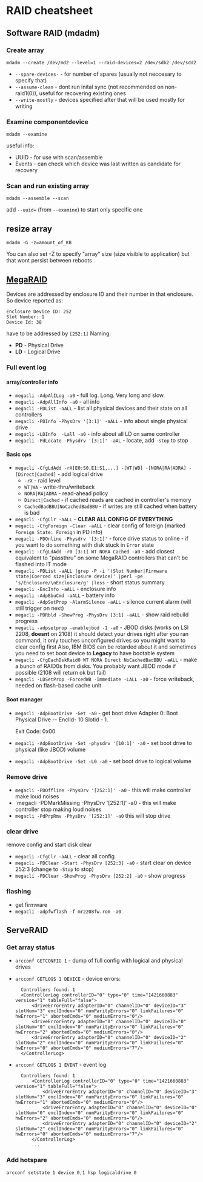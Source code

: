 # RAID cheatsheet

## Software RAID (mdadm)

### Create array

`mdadm --create /dev/md2 --level=1 --raid-devices=2 /dev/sdb2 /dev/sdd2`

* `--spare-devices-` - for number of spares (usually not neccesary to specify that)
* `--assume-clean` - dont run inital sync (not recommended on non-raid1(0)), useful for recovering existing ones
* `--write-mostly` - devices specified after that will be used mostly for writing

### Examine componentdevice

`mdadm --examine`

useful info:

* UUID - for use with scan/assemble
* Events - can check which device was last written as candidate for recovery

### Scan and run existing array

`mdadm --assemble --scan`

add `--uuid=` (from `--examine`) to start only specific one

## resize array

`mdadm -G -z=amount_of_KB`

You can also set -Z to specify "array" size (size visible to application) but that wont persist between reboots



## [MegaRAID](http://www.lsi.com/Search/pages/results.aspx?k=megacli&r=assettype%3D%22AQpVc2VyIEd1aWRlCWFzc2V0dHlwZQECXiICIiQ%3D%22)

Devices are addressed by enclosure ID and their number in that enclosure. So device reported as:

    Enclosure Device ID: 252
    Slot Number: 1
    Device Id: 38

have to be addressed by `[252:1]`
Naming:
* **PD** - Physical Drive
* **LD** - Logical Drive

### Full event log ###

#### array/controller info

* `megacli -AdpAlILog -a0` - full log. Long. Very long and slow.
* `megacli -AdpAllInfo -a0` - all info
* `megacli -PDList -aALL` - list all physical devices and their state on all controllers
* `megacli -PDInfo -PhysDrv '[3:1]' -aALL` - info about single physical drive
* `megacli -LDInfo  -Lall -a0` - info about all LD on same controller
* `megacli -PdLocate -Physdrv '[3:1]' -aAL` - locate, add `-stop` to stop

#### Basic ops

* `megacli -CfgLdAdd -rX[E0:S0,E1:S1,...] -[WT|WB] -[NORA|RA|ADRA] -[Direct|Cached]` - add logical drive
    * `-rX` - raid level
    * `WT|WA` - write-thru/writeback
    * `NORA|RA|ADRA` - read-ahead policy
    * `Direct|Cached` - if cached reads are cached in controller's memory
    * `CachedBadBBU|NoCachedBadBBU` - if writes are still cached when battery is bad
* `megacli -CfgClr -aALL` - **CLEAR ALL CONFIG OF EVERYTHING**
* `megacli -CfgForeign -Clear -aALL` - clear config of foreign (marked `Foreign State: Foreign` in PD info)
* `megacli -PDOnline -Physdrv '[3:1]'` - force drive status to online - if you want to do something with disk stuck in `Error` state
* `megacli -CfgLdAdd -r0 [3:1] WT NORA Cached -a0` - add closest equivalent to "passthru" on some MegaRAID controllers that can't be flashed into IT mode
* `megacli -PDList -aALL |grep -P -i '(Slot Number|Firmware state|Coerced size|Enclosure device)' |perl -pe 's/Enclosure/\nEnclosure/g' |less` - short status summary
* `megacli -EncInfo -aALL` - enclosure info
* `megacli -AdpBbuCmd -aALL` - battery info
* `megacli -AdpSetProp -AlarmSilence -aALL` - silence current alarm (will still trigger on next)
* `megacli -PDRbld -ShowProg -PhysDrv [3:1] -aALL` - show raid rebuild progress
* `megacli -adpsetprop -enablejbod -1 -a0` - JBOD disks (works on LSI 2208, **doesnt** on 2108)
    it should detect your drives right after you ran command, it only touches unconfigured drives so you might want to clear config first
    Also, IBM BIOS can be retarded about it and sometimes you need to set boot device to **Legacy** to have bootable system
* `megacli -CfgEachDskRaid0 WT NORA Direct NoCachedBadBBU -aALL` - make a bunch of RAID0s from disks. You probably want JBOD mode  if possible (2108 will return ok but fail)
* `megacli -LDSetProp -ForcedWB -Immediate -LALL -a0` - force writeback, needed on flash-based cache unit

#### Boot manager

* `megacli -AdpBootDrive -Get -a0` -  get boot drive
    Adapter 0: Boot Physical Drive -- EnclId- 10 Slotid - 1.

    Exit Code: 0x00
* `megacli -AdpBootDrive -Set -physdrv '[10:1]' -a0` - set boot drive to physical (like JBOD) volume
* `megacli -AdpBootDrive -Set -L0 -a0` - set boot drive to logical volume


### Remove drive

* `megacli -PDOffline -PhysDrv '[252:1]' -a0` - this will make controller make loud noises
* `megacli -PDMarkMissing -PhysDrv '[252:1]' -a0 - this will make controller stop making loud noises
* `megacli -PdPrpRmv -PhysDrv '[252:1]' -a0` this will stop drive

### clear drive

remove config and start disk clear

* `megacli -CfgClr -aALL` - clear all config
* `megacli -PDClear -Start -PhysDrv [252:3] -a0` - start clear on device 252:3 (change to `-Stop` to stop)
* `megacli -PDClear -ShowProg -PhysDrv [252:2] -a0` - show progress

### flashing

* get firmware
* `megacli -adpfwflash -f mr2208fw.rom -a0`

## ServeRAID

### Get array status
* `arcconf GETCONFIG 1` - dump of full config with logical and physical drives
* `arcconf GETLOGS 1 DEVICE` - device errors:

        Controllers found: 1
        <ControllerLog controllerID="0" type="0" time="1421660883" version="1" tableFull="false">
            <driveErrorEntry adapterID="0" channelID="0" deviceID="3" slotNum="3" enclIndex="0" numParityErrors="0" linkFailures="0" hwErrors="1" abortedCmds="0" mediumErrors="0"/>
            <driveErrorEntry adapterID="0" channelID="0" deviceID="0" slotNum="0" enclIndex="0" numParityErrors="0" linkFailures="0" hwErrors="2" abortedCmds="0" mediumErrors="0"/>
            <driveErrorEntry adapterID="0" channelID="0" deviceID="2" slotNum="2" enclIndex="0" numParityErrors="0" linkFailures="0" hwErrors="0" abortedCmds="0" mediumErrors="7"/>
        </ControllerLog>

* `arcconf GETLOGS 1 EVENT` - event log

        Controllers found: 1
            <ControllerLog controllerID="0" type="0" time="1421660883" version="1" tableFull="false">
                <driveErrorEntry adapterID="0" channelID="0" deviceID="3" slotNum="3" enclIndex="0" numParityErrors="0" linkFailures="0" hwErrors="1" abortedCmds="0" mediumErrors="0"/>
                <driveErrorEntry adapterID="0" channelID="0" deviceID="0" slotNum="0" enclIndex="0" numParityErrors="0" linkFailures="0" hwErrors="2" abortedCmds="0" mediumErrors="0"/>
                <driveErrorEntry adapterID="0" channelID="0" deviceID="2" slotNum="2" enclIndex="0" numParityErrors="0" linkFailures="0" hwErrors="0" abortedCmds="0" mediumErrors="7"/>
            </ControllerLog>
            ...

### Add hotspare
`arcconf setstate 1 device 0,1 hsp logicaldrive 0`
